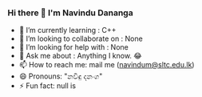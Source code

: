 ### Hi there 👋 I'm Navindu Dananga

- 🌱 I’m currently learning : C++
- 👯 I’m looking to collaborate on : None 
- 🤔 I’m looking for help with : None
- 💬 Ask me about : Anything I know. 😂 
- 📫 How to reach me: mail me (navindum@sltc.edu.lk) 
- 😄 Pronouns: "නවිඳු දනංග"
- ⚡ Fun fact: null is



